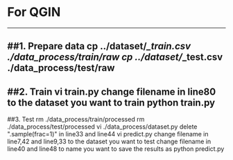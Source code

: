 # For QGIN 
---------------------------------------------------------------------------------
##1. Prepare data
cp ../dataset/*_train.csv ./data_process/train/raw
cp ../dataset/*_test.csv ./data_process/test/raw
---------------------------------------------------------------------------------
##2. Train
vi train.py
change filename in line80 to the dataset you want to train
python train.py
---------------------------------------------------------------------------------
##3. Test
rm ./data_process/train/processed
rm ./data_process/test/processed
vi ./data_process/dataset.py
delete ".sample(frac=1)" in line33 and line44
vi predict.py
change filename in line7,42 and line9,33 to the dataset you want to test
change filename in line40 and line48 to name you want to save the results as
python predict.py